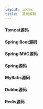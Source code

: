 ```yaml
---
layout: index
title:  源码解析
---
```


#### Tomcat源码

#### Spring Boot源码

#### Spring MVC源码

#### Spring源码

#### MyBatis源码

#### Dubbo源码

#### Redis源码
